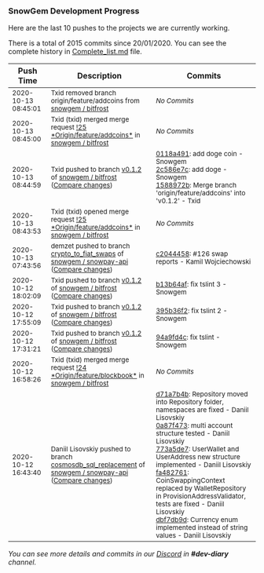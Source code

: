 
### SnowGem Development Progress

Here are the last 10 pushes to the projects we are currently working.

There is a total of 2015 commits since 20/01/2020. You can see the complete history in
 [Complete_list.md](Complete_list.md) file.

| Push Time | Description | Commits |
| --- | --- | --- |
| <sub>2020-10-13 08:45:01</sub> | <sub>Txid removed branch origin/feature/addcoins from [snowgem / bitfrost](https://gitlab.com/snowgem/bitfrost)</sub> | <sub>_No Commits_</sub> |
| <sub>2020-10-13 08:45:00</sub> | <sub>Txid (txid) merged merge request [\!25 \*Origin/feature/addcoins\*](https://gitlab.com/snowgem/bitfrost/-/merge_requests/25) in [snowgem / bitfrost](https://gitlab.com/snowgem/bitfrost)</sub> | <sub>_No Commits_</sub> |
| <sub>2020-10-13 08:44:59</sub> | <sub>Txid pushed to branch [v0\.1\.2](https://gitlab.com/snowgem/bitfrost/commits/v0.1.2) of [snowgem / bitfrost](https://gitlab.com/snowgem/bitfrost) ([Compare changes](https://gitlab.com/snowgem/bitfrost/compare/b13b64afb5d9b4874ceec9bfe88c2420b4f1ea29...1588972bebc50b85ed546f10c45c812d1bece33a))</sub> | <sub>[0118a491](https://gitlab.com/snowgem/bitfrost/-/commit/0118a491786d718c87a1bbec67e08b4ac99289f0): add doge coin - Snowgem<br>[2c586e7c](https://gitlab.com/snowgem/bitfrost/-/commit/2c586e7c0ca24cc7490f308765bf109b210d1216): add doge - Snowgem<br>[1588972b](https://gitlab.com/snowgem/bitfrost/-/commit/1588972bebc50b85ed546f10c45c812d1bece33a): Merge branch 'origin/feature/addcoins' into 'v0.1.2' - Txid</sub> |
| <sub>2020-10-13 08:43:53</sub> | <sub>Txid (txid) opened merge request [\!25 \*Origin/feature/addcoins\*](https://gitlab.com/snowgem/bitfrost/-/merge_requests/25) in [snowgem / bitfrost](https://gitlab.com/snowgem/bitfrost)</sub> | <sub>_No Commits_</sub> |
| <sub>2020-10-13 07:43:56</sub> | <sub>demzet pushed to branch [crypto\_to\_fiat\_swaps](https://gitlab.com/snowgem/snowpay-api/commits/crypto_to_fiat_swaps) of [snowgem / snowpay\-api](https://gitlab.com/snowgem/snowpay-api) ([Compare changes](https://gitlab.com/snowgem/snowpay-api/compare/2edebe1a8dc4f96127de3c5ec8d8844064bff060...c20444581e41d22420fd6023a292a5ea62be5897))</sub> | <sub>[c2044458](https://gitlab.com/snowgem/snowpay-api/-/commit/c20444581e41d22420fd6023a292a5ea62be5897): #126 swap reports - Kamil Wojciechowski</sub> |
| <sub>2020-10-12 18:02:09</sub> | <sub>Txid pushed to branch [v0\.1\.2](https://gitlab.com/snowgem/bitfrost/commits/v0.1.2) of [snowgem / bitfrost](https://gitlab.com/snowgem/bitfrost) ([Compare changes](https://gitlab.com/snowgem/bitfrost/compare/395b36f229c789cd1228a93771f7fe6b230b50ce...b13b64afb5d9b4874ceec9bfe88c2420b4f1ea29))</sub> | <sub>[b13b64af](https://gitlab.com/snowgem/bitfrost/-/commit/b13b64afb5d9b4874ceec9bfe88c2420b4f1ea29): fix tslint 3 - Snowgem</sub> |
| <sub>2020-10-12 17:55:09</sub> | <sub>Txid pushed to branch [v0\.1\.2](https://gitlab.com/snowgem/bitfrost/commits/v0.1.2) of [snowgem / bitfrost](https://gitlab.com/snowgem/bitfrost) ([Compare changes](https://gitlab.com/snowgem/bitfrost/compare/94a9fd4cf72b8a91956400115225cd901bf3ba06...395b36f229c789cd1228a93771f7fe6b230b50ce))</sub> | <sub>[395b36f2](https://gitlab.com/snowgem/bitfrost/-/commit/395b36f229c789cd1228a93771f7fe6b230b50ce): fix tslint 2 - Snowgem</sub> |
| <sub>2020-10-12 17:31:21</sub> | <sub>Txid pushed to branch [v0\.1\.2](https://gitlab.com/snowgem/bitfrost/commits/v0.1.2) of [snowgem / bitfrost](https://gitlab.com/snowgem/bitfrost) ([Compare changes](https://gitlab.com/snowgem/bitfrost/compare/88141f8358a80b6b9833d9c6978ad6adf3939d9a...94a9fd4cf72b8a91956400115225cd901bf3ba06))</sub> | <sub>[94a9fd4c](https://gitlab.com/snowgem/bitfrost/-/commit/94a9fd4cf72b8a91956400115225cd901bf3ba06): fix tslint - Snowgem</sub> |
| <sub>2020-10-12 16:58:26</sub> | <sub>Txid (txid) merged merge request [\!24 \*Origin/feature/blockbook\*](https://gitlab.com/snowgem/bitfrost/-/merge_requests/24) in [snowgem / bitfrost](https://gitlab.com/snowgem/bitfrost)</sub> | <sub>_No Commits_</sub> |
| <sub>2020-10-12 16:43:40</sub> | <sub>Daniil Lisovskiy pushed to branch [cosmosdb\_sql\_replacement](https://gitlab.com/snowgem/snowpay-api/commits/cosmosdb_sql_replacement) of [snowgem / snowpay\-api](https://gitlab.com/snowgem/snowpay-api) ([Compare changes](https://gitlab.com/snowgem/snowpay-api/compare/69dce30c874953242fa83479c87837571794c953...dbf7db9da50e0e21df2f027f7999001bdd591486))</sub> | <sub>[d71a7b4b](https://gitlab.com/snowgem/snowpay-api/-/commit/d71a7b4bee8e65d8b37cd76760ee97e81edb3607): Repository moved into Repository folder, namespaces are fixed - Daniil Lisovskiy<br>[0a87f473](https://gitlab.com/snowgem/snowpay-api/-/commit/0a87f473c4b9559de100d4d17a52308583c78335): multi account structure tested - Daniil Lisovskiy<br>[773a5de7](https://gitlab.com/snowgem/snowpay-api/-/commit/773a5de79f6ac8fa3c5995669356309e688fab37): UserWallet and UserAddress new structure implemented - Daniil Lisovskiy<br>[fa482761](https://gitlab.com/snowgem/snowpay-api/-/commit/fa48276157d650bdac4680d6930e10eb78ef35a1): CoinSwappingContext replaced by WalletRepository in ProvisionAddressValidator, tests are fixed - Daniil Lisovskiy<br>[dbf7db9d](https://gitlab.com/snowgem/snowpay-api/-/commit/dbf7db9da50e0e21df2f027f7999001bdd591486): Currency enum implemented instead of string values - Daniil Lisovskiy</sub> |

_You can see more details and commits in our [Discord](https://discord.gg/zumGnbg) in **#dev-diary** channel._
